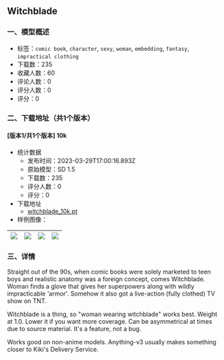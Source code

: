 ## Witchblade
### 一、模型概述

- 标签：`comic book`, `character`, `sexy`, `woman`, `embedding`, `fantasy`, `impractical clothing`
- 下载数：235
- 收藏人数：60
- 评论人数：0
- 评分人数：0
- 评分：0

### 二、下载地址（共1个版本）

#### [版本1/共1个版本] 10k 

- 统计数据
  - 发布时间：2023-03-29T17:00:16.893Z
  - 原始模型：SD 1.5
  - 下载数：235
  - 评分人数：0
  - 评分：0
- 下载地址
  - [witchblade_10k.pt](https://civitai.com/api/download/models/23233)
- 样例图像：

| <img src="https://image.civitai.com/xG1nkqKTMzGDvpLrqFT7WA/7d724c75-1441-4c20-29fb-e376a9558e00/width=450/357498.jpeg" /> | <img src="https://image.civitai.com/xG1nkqKTMzGDvpLrqFT7WA/e16039e4-24dd-4113-9841-08d83638a75a/width=450/688446.jpeg" /> | <img src="https://image.civitai.com/xG1nkqKTMzGDvpLrqFT7WA/4a42ece5-aa5a-424c-30d6-638c3de79800/width=450/357504.jpeg" /> | <img src="https://image.civitai.com/xG1nkqKTMzGDvpLrqFT7WA/e35a8e3f-900c-4c03-f28e-96c41d501900/width=450/357503.jpeg" /> |
| ---- | ---- | ---- | ---- |


### 三、详情
<p>Straight out of the 90s, when comic books were solely marketed to teen boys and realistic anatomy was a foreign concept, comes Witchblade. Woman finds a glove that gives her superpowers along with wildly impracticable 'armor'. Somehow it also got a live-action (fully clothed) TV show on TNT.</p><p>Witchblade is a thing, so "woman wearing witchblade" works best. Weight at 1.0. Lower it if you want more coverage. Can be asymmetrical at times due to source material. It's a feature, not a bug.</p><p>Works good on non-anime models. Anything-v3 usually makes something closer to Kiki's Delivery Service.</p><p></p>